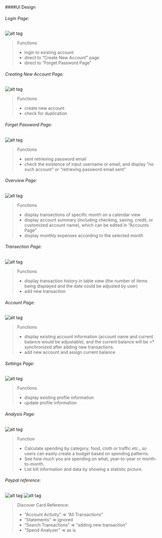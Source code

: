####UI Design

###### Login Page:




![alt tag](https://github.com/GWU-KIM-CSCI/financial-tracker/blob/master/doc/doc-images/login.png)

>Functions
>* login to existing account
>* direct to “Create New Account” page
>* direct to “Forget Password Page”





###### Creating New Account Page:

![alt tag](https://github.com/GWU-KIM-CSCI/financial-tracker/blob/master/doc/doc-images/signup.png)


>Functions
>* create new account
>* check for duplication










###### Forget Password Page:

![alt tag](https://github.com/GWU-KIM-CSCI/financial-tracker/blob/master/doc/doc-images/forgetPassowrd.png)

>Functions
>* sent retrieving password email
>* check the existence of input username or email, and display “no such account” or “retrieving password email sent”











###### Overview Page:

![alt tag](https://github.com/GWU-KIM-CSCI/financial-tracker/blob/master/doc/doc-images/overview.png)

>Functions
>* display transections of specific month on a calendar view
>* display account summary (including checking, saving, credit, or customized account name), which can be edited in “Accounts Page”
>* display monthly expenses according to the selected month








###### Transection Page:


![alt tag](https://github.com/GWU-KIM-CSCI/financial-tracker/blob/master/doc/doc-images/transaction.png)


>Functions
>* display transaction history in table view (the number of items being displayed and the date could be adjusted by user)
>* add new transaction









###### Account Page:

![alt tag](https://github.com/GWU-KIM-CSCI/financial-tracker/blob/master/doc/doc-images/account.png)

>Functions
>* display existing account information (account name and current balance would be adjustable), and the current balance will be >* synchronized after adding new transactions. 
>* add new account and assign current balance








###### Settings Page:

![alt tag](https://github.com/GWU-KIM-CSCI/financial-tracker/blob/master/doc/doc-images/settings.png)

>Functions
>* display existing profile information
>* update profile information
















###### Analysis Page:

![alt tag](https://github.com/GWU-KIM-CSCI/financial-tracker/blob/master/doc/doc-images/analyzer.png)
>Function
>* Calculate spending by category, food, cloth or traffic etc., so users can easily create a budget based on spending patterns.
>* See how much you are spending on what, year-to-year or month-to-month.
>* List bill information and data by showing a statistic picture.



###### Paypal reference:

![alt tag](https://github.com/GWU-KIM-CSCI/financial-tracker/blob/master/doc/doc-images/searchTransaction.png)
![alt tag](https://github.com/GWU-KIM-CSCI/financial-tracker/blob/master/doc/doc-images/paypal.png)
>Discover Card Reference:
>* “Account Activity” ⇒ “All Transactions”
>* “Statements” ⇒ ignored
>* “Search Transactions” ⇒ “adding new transaction”
>* “Spend Analyzer” ⇒ as is 



